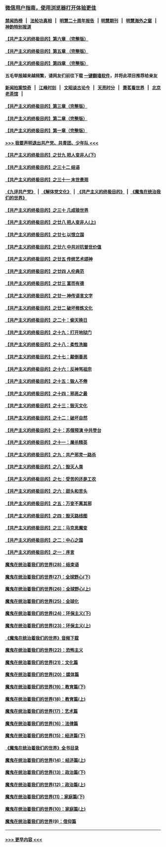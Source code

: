 ### [微信用户指南，使用浏览器打开体验更佳](https://github.com/gfw-breaker/banned-news1/blob/master/indexes/wechat-guide.md?t=0)
#### [禁闻热榜](热点新闻.md?t=0)  &nbsp;&nbsp;|&nbsp;&nbsp; [法轮功真相](https://github.com/gfw-breaker/truth/blob/master/README.md?t=0) &nbsp;&nbsp;|&nbsp;&nbsp; [明慧二十周年报告](https://github.com/gfw-breaker/mh-reports/blob/master/README.md?t=0) &nbsp;&nbsp;|&nbsp;&nbsp;[明慧期刊](https://github.com/gfw-breaker/mh-qikan) &nbsp;&nbsp;|&nbsp;&nbsp; [明慧海外之窗](https://github.com/gfw-breaker/mh-news/blob/master/README.md?t=0) &nbsp;&nbsp;|&nbsp;&nbsp; [神韵特别报道](https://github.com/gfw-breaker/mh-news/blob/master/shenyun.md?t=0)
#### [【共产主义的终极目的】第六章 （完整版）](../pages/nsc422/n11428913.md?t=02080533) 
#### [【共产主义的终极目的】第五章 （完整版）](../pages/nsc422/n11428912.md?t=02080533) 
#### [【共产主义的终极目的】第四章 （完整版）](../pages/nsc422/n11428907.md?t=02080533) 
#### 五毛举报越来越频繁，请网友们前往下载 [一键翻墙软件](https://github.com/gfw-breaker/ssr-accounts)，并将此项目推荐给亲友
#### [新闻拍案惊奇](https://github.com/gfw-breaker/banned-news1/blob/master/pages/link4.md) &nbsp;&nbsp;|&nbsp;&nbsp; [江峰时刻](https://github.com/gfw-breaker/banned-news1/blob/master/pages/link4.md) &nbsp;&nbsp;|&nbsp;&nbsp; [文昭谈古论今](https://github.com/gfw-breaker/banned-news1/blob/master/pages/link4.md) &nbsp;&nbsp;|&nbsp;&nbsp; [天亮时分](https://github.com/gfw-breaker/banned-news1/blob/master/pages/link4.md) &nbsp;&nbsp;|&nbsp;&nbsp; [萧茗看世界](https://github.com/gfw-breaker/banned-news1/blob/master/pages/link4.md) &nbsp;&nbsp;|&nbsp;&nbsp; [北京老茶馆](https://github.com/gfw-breaker/banned-news1/blob/master/pages/link4.md) &nbsp;&nbsp;|&nbsp;&nbsp; 
#### [【共产主义的终极目的】第三章（完整版）](../pages/nsc422/n11428848.md?t=02080533) 
#### [【共产主义的终极目的】第二章（完整版）](../pages/nsc422/n11428831.md?t=02080533) 
#### [【共产主义的终极目的】第一章（完整版）](../pages/nsc422/n11417651.md?t=02080533) 
#### [>>> 我要声明退出共产党、共青团、少年队 <<<](https://github.com/begood0513/goodnews/blob/master/quit/letter.md) 
#### [【共产主义的终极目的】之廿九 把人变非人(下)](../pages/nsc422/n11344140.md?t=02080533) 
#### [【共产主义的终极目的】之三十二 结语](../pages/nsc422/n11360535.md?t=02080533) 
#### [【共产主义的终极目的】之三十一 末世景观](../pages/nsc422/n11351129.md?t=02080533) 
#### [《九评共产党》](https://github.com/begood0513/9ping.md/blob/master/README.md) &nbsp;|&nbsp; [《解体党文化》](../../../../jtdwh.md/blob/master/README.md)  &nbsp;|&nbsp; [《共产主义的终极目的》](../../../../gczydzjmd.md/blob/master/README.md) &nbsp;|&nbsp; [《魔鬼在统治我们的世界》](../../../../mgztzwmdsj.md/blob/master/README.md) 
#### [【共产主义的终极目的】之三十 几成狼世界](../pages/nsc422/n11348280.md?t=02080533) 
#### [【共产主义的终极目的】之廿八 把人变非人(上)](../pages/nsc422/n11340492.md?t=02080533) 
#### [【共产主义的终极目的】之廿七 以恨立国](../pages/nsc422/n11336944.md?t=02080533) 
#### [【共产主义的终极目的】之廿六 中共对抗普世价值](../pages/nsc422/n11324785.md?t=02080533) 
#### [【共产主义的终极目的】之廿五 传统艺术颂神](../pages/nsc422/n11296396.md?t=02080533) 
#### [【共产主义的终极目的】之廿四 人伦典范](../pages/nsc422/n11296397.md?t=02080533) 
#### [【共产主义的终极目的】之廿三 富而有德](../pages/nsc422/n11283598.md?t=02080533) 
#### [【共产主义的终极目的】之廿一 神传语言文字](../pages/nsc422/n11263265.md?t=02080533) 
#### [【共产主义的终极目的】之廿二 破坏修炼文化](../pages/nsc422/n11245728.md?t=02080533) 
#### [【共产主义的终极目的】之二十：偷天换日](../pages/nsc422/n11238846.md?t=02080533) 
#### [【共产主义的终极目的】之十九：打开地狱门](../pages/nsc422/n11206376.md?t=02080533) 
#### [【共产主义的终极目的】之十八：柔性洗脑](../pages/nsc422/n11199994.md?t=02080533) 
#### [【共产主义的终极目的】之十七：颠倒善恶](../pages/nsc422/n11179782.md?t=02080533) 
#### [【共产主义的终极目的】之十六：反神骂祖宗](../pages/nsc422/n11166798.md?t=02080533) 
#### [【共产主义的终极目的】之十五：毁人不倦](../pages/nsc422/n11166792.md?t=02080533) 
#### [【共产主义的终极目的】之十四：邪恶之最](../pages/nsc422/n11150249.md?t=02080533) 
#### [【共产主义的终极目的】之十三：毁灭文化](../pages/nsc422/n11135227.md?t=02080533) 
#### [【共产主义的终极目的】之十二：破坏自然](../pages/nsc422/n11135214.md?t=02080533) 
#### [【共产主义的终极目的】之十：苏俄预演 中共登台](../pages/nsc422/n11118424.md?t=02080533) 
#### [【共产主义的终极目的】之十一：屠杀精英](../pages/nsc422/n11118442.md?t=02080533) 
#### [【共产主义的终极目的】之九：共产邪灵一路杀](../pages/nsc422/n11114139.md?t=02080533) 
#### [【共产主义的终极目的】之八：毁灭人类](../pages/nsc422/n11108503.md?t=02080533) 
#### [【共产主义的终极目的】之七：受苦的还是工农](../pages/nsc422/n11101809.md?t=02080533) 
#### [【共产主义的终极目的】之六：甜头和苦头](../pages/nsc422/n11096971.md?t=02080533) 
#### [【共产主义的终极目的】之五：万变不离其邪](../pages/nsc422/n11091285.md?t=02080533) 
#### [【共产主义的终极目的】之四：毁灭路线图](../pages/nsc422/n11086284.md?t=02080533) 
#### [【共产主义的终极目的】之三：马克思魔变](../pages/nsc422/n11061941.md?t=02080533) 
#### [【共产主义的终极目的】之二：中心之国](../pages/nsc422/n11047728.md?t=02080533) 
#### [【共产主义的终极目的】之一：序言](../pages/nsc422/n11086077.md?t=02080533) 
#### [魔鬼在统治着我们的世界(28)：结束语](../pages/nsc422/n10936246.md?t=02080533) 
#### [魔鬼在统治着我们的世界(27)：全球野心(下)](../pages/nsc422/n10928319.md?t=02080533) 
#### [魔鬼在统治着我们的世界(26)：全球野心(上)](../pages/nsc422/n10900318.md?t=02080533) 
#### [魔鬼在统治着我们的世界(25)：全球化](../pages/nsc422/n10788205.md?t=02080533) 
#### [魔鬼在统治着我们的世界(24)：环保主义(下)](../pages/nsc422/n10695307.md?t=02080533) 
#### [魔鬼在统治着我们的世界(23)：环保主义(上)](../pages/nsc422/n10688613.md?t=02080533) 
#### [《魔鬼在统治着我们的世界》音频下载](../pages/nsc422/n10635553.md?t=02080533) 
#### [魔鬼在统治着我们的世界(22)：恐怖主义](../pages/nsc422/n10614727.md?t=02080533) 
#### [魔鬼在统治着我们的世界(21)：文化篇](../pages/nsc422/n10597706.md?t=02080533) 
#### [魔鬼在统治着我们的世界(20)：媒体篇](../pages/nsc422/n10586579.md?t=02080533) 
#### [魔鬼在统治着我们的世界(19)：教育篇(下)](../pages/nsc422/n10564808.md?t=02080533) 
#### [魔鬼在统治着我们的世界(18)：教育篇(上)](../pages/nsc422/n10526970.md?t=02080533) 
#### [魔鬼在统治着我们的世界(17)：艺术篇](../pages/nsc422/n10499093.md?t=02080533) 
#### [魔鬼在统治着我们的世界(16)：法律篇](../pages/nsc422/n10485969.md?t=02080533) 
#### [魔鬼在统治着我们的世界(15)：经济篇(下)](../pages/nsc422/n10469975.md?t=02080533) 
#### [《魔鬼在统治着我们的世界》全书目录](../pages/nsc422/n10464261.md?t=02080533) 
#### [魔鬼在统治着我们的世界(14)：经济篇(上)](../pages/nsc422/n10457370.md?t=02080533) 
#### [魔鬼在统治着我们的世界(13)：政治篇(下)](../pages/nsc422/n10448270.md?t=02080533) 
#### [魔鬼在统治着我们的世界(12)：政治篇(上)](../pages/nsc422/n10444576.md?t=02080533) 
#### [魔鬼在统治着我们的世界(11)：家庭篇(下)](../pages/nsc422/n10440961.md?t=02080533) 
#### [魔鬼在统治着我们的世界(10)：家庭篇(上)](../pages/nsc422/n10435448.md?t=02080533) 
#### [魔鬼在统治着我们的世界(9)：信仰篇](../pages/nsc422/n10432159.md?t=02080533) 

----
#### [ >>> 更早内容 <<< ](../indexes/nsc422-earlier.md)
